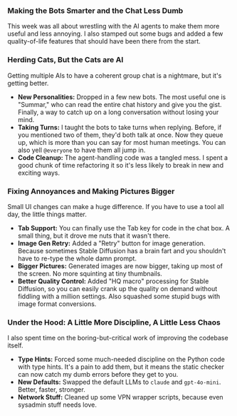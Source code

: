 ### **Making the Bots Smarter and the Chat Less Dumb**

This week was all about wrestling with the AI agents to make them more useful and less annoying. I also stamped out some bugs and added a few quality-of-life features that should have been there from the start.

### **Herding Cats, But the Cats are AI**

Getting multiple AIs to have a coherent group chat is a nightmare, but it's getting better.

*   **New Personalities:** Dropped in a few new bots. The most useful one is "Summar," who can read the entire chat history and give you the gist. Finally, a way to catch up on a long conversation without losing your mind.
*   **Taking Turns:** I taught the bots to take turns when replying. Before, if you mentioned two of them, they'd both talk at once. Now they queue up, which is more than you can say for most human meetings. You can also yell `@everyone` to have them all jump in.
*   **Code Cleanup:** The agent-handling code was a tangled mess. I spent a good chunk of time refactoring it so it's less likely to break in new and exciting ways.

### **Fixing Annoyances and Making Pictures Bigger**

Small UI changes can make a huge difference. If you have to use a tool all day, the little things matter.

*   **Tab Support:** You can finally use the Tab key for code in the chat box. A small thing, but it drove me nuts that it wasn't there.
*   **Image Gen Retry:** Added a "Retry" button for image generation. Because sometimes Stable Diffusion has a brain fart and you shouldn't have to re-type the whole damn prompt.
*   **Bigger Pictures:** Generated images are now bigger, taking up most of the screen. No more squinting at tiny thumbnails.
*   **Better Quality Control:** Added "HQ macro" processing for Stable Diffusion, so you can easily crank up the quality on demand without fiddling with a million settings. Also squashed some stupid bugs with image format conversions.

### **Under the Hood: A Little More Discipline, A Little Less Chaos**

I also spent time on the boring-but-critical work of improving the codebase itself.

*   **Type Hints:** Forced some much-needed discipline on the Python code with type hints. It's a pain to add them, but it means the static checker can now catch my dumb errors before they get to you.
*   **New Defaults:** Swapped the default LLMs to `claude` and `gpt-4o-mini`. Better, faster, stronger.
*   **Network Stuff:** Cleaned up some VPN wrapper scripts, because even sysadmin stuff needs love.
